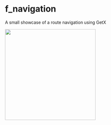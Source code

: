 # f_navigation

A small showcase of a route navigation using GetX

<img src="https://github.com/augustosalazar/f_navigation/assets/4458129/69529ac5-19a7-4270-89dd-eee32b1fc76" width="300" />
